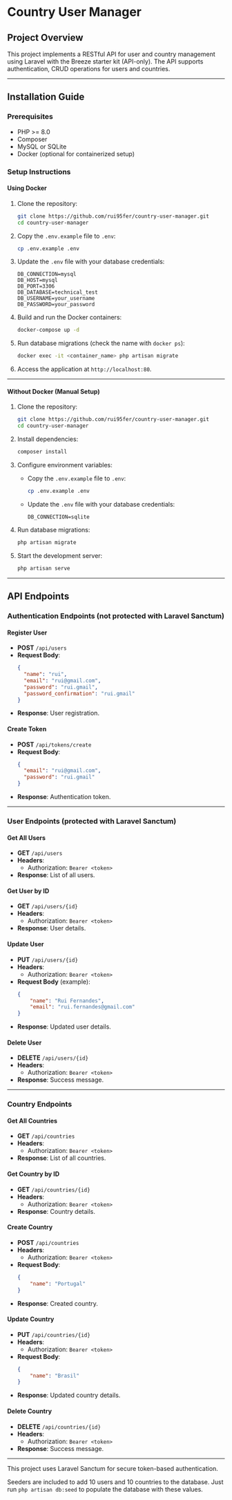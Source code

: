 # Country User Manager

## Project Overview
This project implements a RESTful API for user and country management using Laravel with the Breeze starter kit (API-only). 
The API supports authentication, CRUD operations for users and countries.

---

## Installation Guide

### Prerequisites
- PHP >= 8.0
- Composer
- MySQL or SQLite
- Docker (optional for containerized setup)

### Setup Instructions

#### Using Docker

1. Clone the repository:
   ```bash
   git clone https://github.com/rui95fer/country-user-manager.git
   cd country-user-manager
   ```

2. Copy the `.env.example` file to `.env`:
   ```bash
   cp .env.example .env
   ```

3. Update the `.env` file with your database credentials:
   ```env
   DB_CONNECTION=mysql
   DB_HOST=mysql
   DB_PORT=3306
   DB_DATABASE=technical_test
   DB_USERNAME=your_username
   DB_PASSWORD=your_password
   ```

4. Build and run the Docker containers:
   ```bash
   docker-compose up -d
   ```

5. Run database migrations (check the name with `docker ps`):
   ```bash
   docker exec -it <container_name> php artisan migrate
   ```

6. Access the application at `http://localhost:80`.

---

#### Without Docker (Manual Setup)

1. Clone the repository:
   ```bash
   git clone https://github.com/rui95fer/country-user-manager.git
   cd country-user-manager
   ```

2. Install dependencies:
   ```bash
   composer install
   ```

3. Configure environment variables:
    - Copy the `.env.example` file to `.env`:
      ```bash
      cp .env.example .env
      ```
    - Update the `.env` file with your database credentials:
      ```env
      DB_CONNECTION=sqlite
      ```

4. Run database migrations:
   ```bash
   php artisan migrate
   ```

5. Start the development server:
   ```bash
   php artisan serve
   ```

---

## API Endpoints

### Authentication Endpoints (not protected with Laravel Sanctum)

#### Register User
- **POST** `/api/users`
- **Request Body**:
  ```json
  {
    "name": "rui",
    "email": "rui@gmail.com",
    "password": "rui.gmail",
    "password_confirmation": "rui.gmail"
  }
  ```
- **Response**: User registration.

#### Create Token
- **POST** `/api/tokens/create`
- **Request Body**:
  ```json
  {
    "email": "rui@gmail.com",
    "password": "rui.gmail"
  }
  ```
- **Response**: Authentication token.

---

### User Endpoints (protected with Laravel Sanctum)

#### Get All Users
- **GET** `/api/users`
- **Headers**:
    - Authorization: `Bearer <token>`
- **Response**: List of all users.

#### Get User by ID
- **GET** `/api/users/{id}`
- **Headers**:
    - Authorization: `Bearer <token>`
- **Response**: User details.

#### Update User
- **PUT** `/api/users/{id}`
- **Headers**:
    - Authorization: `Bearer <token>`
- **Request Body** (example):
  ```json
  {
      "name": "Rui Fernandes",
      "email": "rui.fernandes@gmail.com"
  }
  ```
- **Response**: Updated user details.

#### Delete User
- **DELETE** `/api/users/{id}`
- **Headers**:
    - Authorization: `Bearer <token>`
- **Response**: Success message.

---

### Country Endpoints

#### Get All Countries
- **GET** `/api/countries`
- **Headers**:
    - Authorization: `Bearer <token>`
- **Response**: List of all countries.

#### Get Country by ID
- **GET** `/api/countries/{id}`
- **Headers**:
    - Authorization: `Bearer <token>`
- **Response**: Country details.

#### Create Country
- **POST** `/api/countries`
- **Headers**:
    - Authorization: `Bearer <token>`
- **Request Body**:
  ```json
  {
      "name": "Portugal"
  }
  ```
- **Response**: Created country.

#### Update Country
- **PUT** `/api/countries/{id}`
- **Headers**:
    - Authorization: `Bearer <token>`
- **Request Body**:
  ```json
  {
      "name": "Brasil"
  }
  ```
- **Response**: Updated country details.

#### Delete Country
- **DELETE** `/api/countries/{id}`
- **Headers**:
    - Authorization: `Bearer <token>`
- **Response**: Success message.

---

This project uses Laravel Sanctum for secure token-based authentication.

Seeders are included to add 10 users and 10 countries to the database.
Just run `php artisan db:seed` to populate the database with these values.
